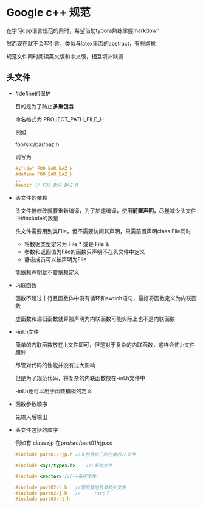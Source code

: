 # Google c++ 规范

在学习cpp语言规范的同时，希望借助typora熟练掌握markdown

然而现在就不会写引言，类似与latex里面的abstract，有些尴尬

规范文件同时阅读英文版和中文版，相互填补缺漏

## 头文件

- #define的保护

  目的是为了防止**多重包含**

  命名格式为 PROJECT_PATH_FILE_H

  例如

  foo/src/bar/baz.h

  则写为

  ```c++
  #ifndef FOO_BAR_BAZ_H
  #define FOO_BAR_BAZ_H
  ...
  #endif // FOO_BAR_BAZ_H
  ```

- 头文件的依赖

  头文件被修改就要重新编译，为了加速编译，使用**前置声明**，尽量减少头文件中#include的数量

  头文件需要用到类File，但不需要访问其声明，只需前置声明class File同时

  - 将数据类型定义为 File * 或是 File &
  - 参数和返回值为File的函数只声明不在头文件中定义
  - 静态成员可以被声明为File

  能依赖声明就不要依赖定义

- 内联函数

  函数不超过十行且函数体中没有循环和swtich语句，最好将函数定义为内联函数

  虚函数和递归函数就算被声明为内联函数可能实际上也不是内联函数

- -inl.h文件

  简单的内联函数放在.h文件即可，但是对于复杂的内联函数，这样会使.h文件臃肿

  尽管对代码的性能并没有过大影响

  但是为了规范代码，将复杂的内联函数放在-inl.h文件中

  -inl.h还可以用于函数模板的定义

- 函数参数顺序

  先输入后输出

- 头文件包括的顺序

  例如有 class rjp 在pro/src/part01/rjp.cc

  ```c++
  #include part01/rjp.h	//先包含自己所在类的.h文件
  
  #include <sys/types.h>	//C系统文件
  
  #include <vector>	//C++系统文件
  
  #include part02/r.h	//项目其他目录的头文件  
  #include part02/j.h	//     /src下
  #include part03/r1.h
  ```

